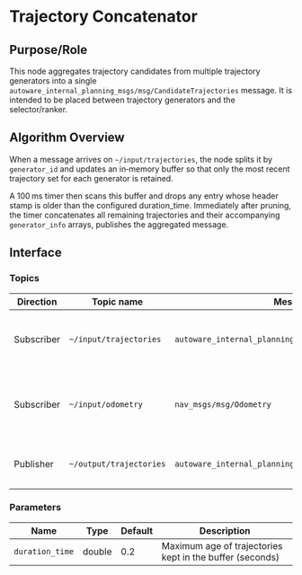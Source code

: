 # Trajectory Concatenator

## Purpose/Role

This node aggregates trajectory candidates from multiple trajectory generators into a single `autoware_internal_planning_msgs/msg/CandidateTrajectories` message. It is intended to be placed between trajectory generators and the selector/ranker.

## Algorithm Overview

When a message arrives on `~/input/trajectories`, the node splits it by `generator_id` and updates an in‑memory buffer so that only the most recent trajectory set for each generator is retained.

A 100 ms timer then scans this buffer and drops any entry whose header stamp is older than the configured duration_time. Immediately after pruning, the timer concatenates all remaining trajectories and their accompanying `generator_info` arrays, publishes the aggregated message.

## Interface

### Topics

| Direction  | Topic name              | Message Type                                                | Description                                                |
| ---------- | ----------------------- | ----------------------------------------------------------- | ---------------------------------------------------------- |
| Subscriber | `~/input/trajectories`  | `autoware_internal_planning_msgs/msg/CandidateTrajectories` | Trajectory sets produced by each generator                 |
| Subscriber | `~/input/odometry`      | `nav_msgs/msg/Odometry`                                     | Ego pose needed to trim and extend the feedback trajectory |
| Publisher  | `~/output/trajectories` | `autoware_internal_planning_msgs/msg/CandidateTrajectories` | Concatenated list of all buffered trajectories             |

### Parameters

| Name            | Type   | Default | Description                                              |
| --------------- | ------ | ------- | -------------------------------------------------------- |
| `duration_time` | double | 0.2     | Maximum age of trajectories kept in the buffer (seconds) |
